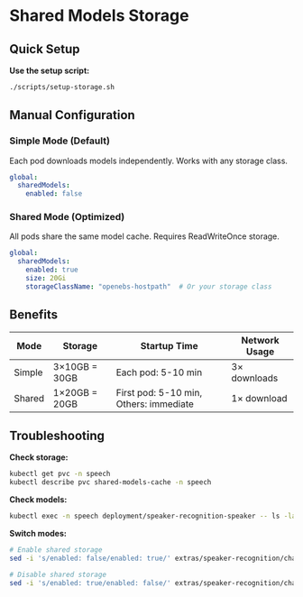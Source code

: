 # Shared Models Storage

## Quick Setup

**Use the setup script:**
```bash
./scripts/setup-storage.sh
```

## Manual Configuration

### Simple Mode (Default)
Each pod downloads models independently. Works with any storage class.

```yaml
global:
  sharedModels:
    enabled: false
```

### Shared Mode (Optimized)
All pods share the same model cache. Requires ReadWriteOnce storage.

```yaml
global:
  sharedModels:
    enabled: true
    size: 20Gi
    storageClassName: "openebs-hostpath"  # Or your storage class
```

## Benefits

| Mode | Storage | Startup Time | Network Usage |
|------|---------|--------------|---------------|
| Simple | 3×10GB = 30GB | Each pod: 5-10 min | 3× downloads |
| Shared | 1×20GB = 20GB | First pod: 5-10 min, Others: immediate | 1× download |

## Troubleshooting

**Check storage:**
```bash
kubectl get pvc -n speech
kubectl describe pvc shared-models-cache -n speech
```

**Check models:**
```bash
kubectl exec -n speech deployment/speaker-recognition-speaker -- ls -la /models
```

**Switch modes:**
```bash
# Enable shared storage
sed -i 's/enabled: false/enabled: true/' extras/speaker-recognition/charts/values.yaml

# Disable shared storage  
sed -i 's/enabled: true/enabled: false/' extras/speaker-recognition/charts/values.yaml
```